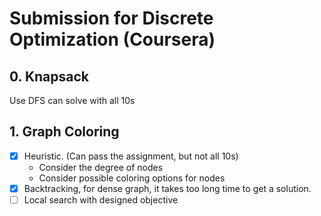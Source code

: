 # Submission for Discrete Optimization (Coursera)

## 0. Knapsack 

Use DFS can solve with all 10s

## 1. Graph Coloring

- [x] Heuristic. (Can pass the assignment, but not all 10s)
    - Consider the degree of nodes
    - Consider possible coloring options for nodes
- [x] Backtracking, for dense graph, it takes too long time to get a solution.
- [ ] Local search with designed objective
